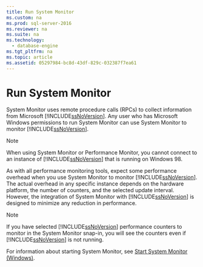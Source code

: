```yaml
---
title: Run System Monitor
ms.custom: na
ms.prod: sql-server-2016
ms.reviewer: na
ms.suite: na
ms.technology: 
  - database-engine
ms.tgt_pltfrm: na
ms.topic: article
ms.assetid: 05297984-bc8d-43df-829c-032387f7ea61
---
```

# Run System Monitor
  System Monitor uses remote procedure calls \(RPCs\) to collect information from Microsoft [!INCLUDE[ssNoVersion](../../Token\Other/ssNoVersion_md.md)]. Any user who has Microsoft Windows permissions to run System Monitor can use System Monitor to monitor [!INCLUDE[ssNoVersion](../../Token\Other/ssNoVersion_md.md)].  
  
> [!NOTE]  
>  When using System Monitor or Performance Monitor, you cannot connect to an instance of [!INCLUDE[ssNoVersion](../../Token\Other/ssNoVersion_md.md)] that is running on Windows 98.  
  
 As with all performance monitoring tools, expect some performance overhead when you use System Monitor to monitor [!INCLUDE[ssNoVersion](../../Token\Other/ssNoVersion_md.md)]. The actual overhead in any specific instance depends on the hardware platform, the number of counters, and the selected update interval. However, the integration of System Monitor with [!INCLUDE[ssNoVersion](../../Token\Other/ssNoVersion_md.md)] is designed to minimize any reduction in performance.  
  
> [!NOTE]  
>  If you have selected [!INCLUDE[ssNoVersion](../../Token\Other/ssNoVersion_md.md)] performance counters to monitor in the System Monitor snap\-in, you will see the counters even if [!INCLUDE[ssNoVersion](../../Token\Other/ssNoVersion_md.md)] is not running.  
  
 For information about starting System Monitor, see [Start System Monitor &#40;Windows&#41;](../Topic/Start%20System%20Monitor%20\(Windows\).md).  
  
  